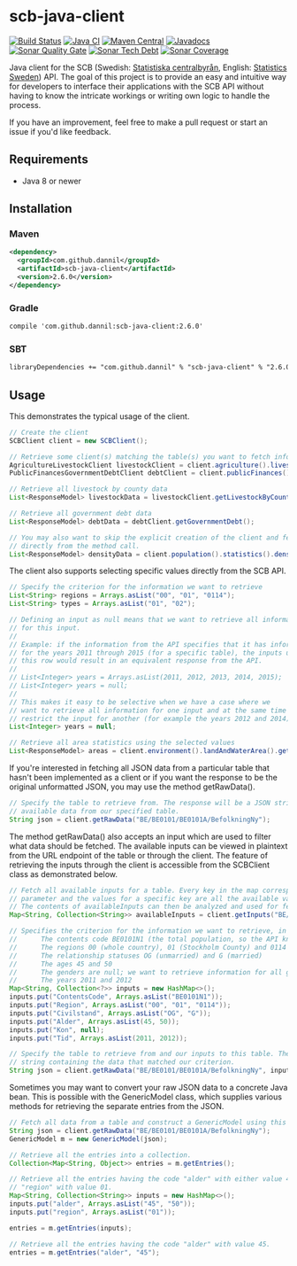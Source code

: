 # scb-java-client

[![Build Status](https://img.shields.io/travis/dannil/scb-java-client/dev.svg?label=Travis%20build)](https://travis-ci.org/dannil/scb-java-client)
[![Java CI](https://img.shields.io/github/workflow/status/dannil/scb-java-client/Java%20CI.svg?label=GitHub%20Workflow%20build)](https://github.com/dannil/scb-java-client/actions?query=workflow%3A%22Java+CI%22)
[![Maven Central](https://img.shields.io/maven-central/v/com.github.dannil/scb-java-client.svg)](http://search.maven.org/#search%7Cgav%7C1%7Cg%3A%22com.github.dannil%22%20AND%20a%3A%22scb-java-client%22)
[![Javadocs](http://www.javadoc.io/badge/com.github.dannil/scb-java-client.svg)](http://www.javadoc.io/doc/com.github.dannil/scb-java-client)
[![Sonar Quality Gate](https://img.shields.io/sonar/https/sonarcloud.io/com.github.dannil%3Ascb-java-client/quality_gate.svg)](https://sonarcloud.io/dashboard?id=com.github.dannil%3Ascb-java-client)
[![Sonar Tech Debt](https://img.shields.io/sonar/https/sonarcloud.io/com.github.dannil%3Ascb-java-client/tech_debt.svg)](https://sonarcloud.io/dashboard?id=com.github.dannil%3Ascb-java-client)
[![Sonar Coverage](https://img.shields.io/sonar/https/sonarcloud.io/com.github.dannil%3Ascb-java-client/coverage.svg)](https://sonarcloud.io/dashboard?id=com.github.dannil%3Ascb-java-client)

Java client for the SCB (Swedish: [Statistiska centralbyrån](http://www.scb.se/sv_/), English: [Statistics Sweden](http://www.scb.se/en_/)) API. 
The goal of this project is to provide an easy and intuitive way for developers to interface their applications with the SCB API without having to 
know the intricate workings or writing own logic to handle the process. 

If you have an improvement, feel free to make a pull request or start an issue if you'd like feedback.

## Requirements

* Java 8 or newer

## Installation

### Maven

```xml
<dependency>
  <groupId>com.github.dannil</groupId>
  <artifactId>scb-java-client</artifactId>
  <version>2.6.0</version>
</dependency>
```

### Gradle
```xml
compile 'com.github.dannil:scb-java-client:2.6.0'
```

### SBT
```xml
libraryDependencies += "com.github.dannil" % "scb-java-client" % "2.6.0"
```

## Usage

This demonstrates the typical usage of the client.

```java
// Create the client
SCBClient client = new SCBClient();

// Retrieve some client(s) matching the table(s) you want to fetch information from
AgricultureLivestockClient livestockClient = client.agriculture().livestock();
PublicFinancesGovernmentDebtClient debtClient = client.publicFinances().governmentDebt();

// Retrieve all livestock by county data
List<ResponseModel> livestockData = livestockClient.getLivestockByCounty();

// Retrieve all government debt data
List<ResponseModel> debtData = debtClient.getGovernmentDebt();

// You may also want to skip the explicit creation of the client and fetch data
// directly from the method call.
List<ResponseModel> densityData = client.population().statistics().density().getDensity();
```

The client also supports selecting specific values directly from the SCB API.

```java
// Specify the criterion for the information we want to retrieve
List<String> regions = Arrays.asList("00", "01", "0114");
List<String> types = Arrays.asList("01", "02");

// Defining an input as null means that we want to retrieve all information
// for this input. 
// 
// Example: if the information from the API specifies that it has information 
// for the years 2011 through 2015 (for a specific table), the inputs underneath 
// this row would result in an equivalent response from the API.
//
// List<Integer> years = Arrays.asList(2011, 2012, 2013, 2014, 2015);
// List<Integer> years = null;
// 
// This makes it easy to be selective when we have a case where we 
// want to retrieve all information for one input and at the same time 
// restrict the input for another (for example the years 2012 and 2014).
List<Integer> years = null;

// Retrieve all area statistics using the selected values
List<ResponseModel> areas = client.environment().landAndWaterArea().getArea(regions, types, years);
```

If you're interested in fetching all JSON data from a particular table that hasn't been 
implemented as a client or if you want the response to be the original unformatted JSON, 
you may use the method getRawData().
```java
// Specify the table to retrieve from. The response will be a JSON string containing all the
// available data from our specified table.
String json = client.getRawData("BE/BE0101/BE0101A/BefolkningNy");
```

The method getRawData() also accepts an input which are used to filter what data should be fetched.
The available inputs can be viewed in plaintext from the URL endpoint of the table or through the client. 
The feature of retrieving the inputs through the client is accessible from the SCBClient class as demonstrated
below.

```java
// Fetch all available inputs for a table. Every key in the map corresponds to an available input
// parameter and the values for a specific key are all the available values for a specific input.
// The contents of availableInputs can then be analyzed and used for fetching more specific data.
Map<String, Collection<String>> availableInputs = client.getInputs("BE/BE0101/BE0101A/BefolkningNy");

// Specifies the criterion for the information we want to retrieve, in this case:
// 		The contents code BE0101N1 (the total population, so the API knows what information we want)
//		The regions 00 (whole country), 01 (Stockholm County) and 0114 (Upplands Väsby)
//		The relationship statuses OG (unmarried) and G (married)
//		The ages 45 and 50
//		The genders are null; we want to retrieve information for all genders
//		The years 2011 and 2012
Map<String, Collection<?>> inputs = new HashMap<>();
inputs.put("ContentsCode", Arrays.asList("BE0101N1"));
inputs.put("Region", Arrays.asList("00", "01", "0114"));
inputs.put("Civilstand", Arrays.asList("OG", "G"));
inputs.put("Alder", Arrays.asList(45, 50));
inputs.put("Kon", null);
inputs.put("Tid", Arrays.asList(2011, 2012));

// Specify the table to retrieve from and our inputs to this table. The response will be a JSON
// string containing the data that matched our criterion.
String json = client.getRawData("BE/BE0101/BE0101A/BefolkningNy", inputs);
```

Sometimes you may want to convert your raw JSON data to a concrete Java bean. This is possible with the
GenericModel class, which supplies various methods for retrieving the separate entries from the JSON.

```java
// Fetch all data from a table and construct a GenericModel using this data.
String json = client.getRawData("BE/BE0101/BE0101A/BefolkningNy");
GenericModel m = new GenericModel(json);

// Retrieve all the entries into a collection.
Collection<Map<String, Object>> entries = m.getEntries();

// Retrieve all the entries having the code "alder" with either value 45 or 50 and the code 
// "region" with value 01.
Map<String, Collection<String>> inputs = new HashMap<>();
inputs.put("alder", Arrays.asList("45", "50"));
inputs.put("region", Arrays.asList("01"));

entries = m.getEntries(inputs);

// Retrieve all the entries having the code "alder" with value 45.
entries = m.getEntries("alder", "45");
```
